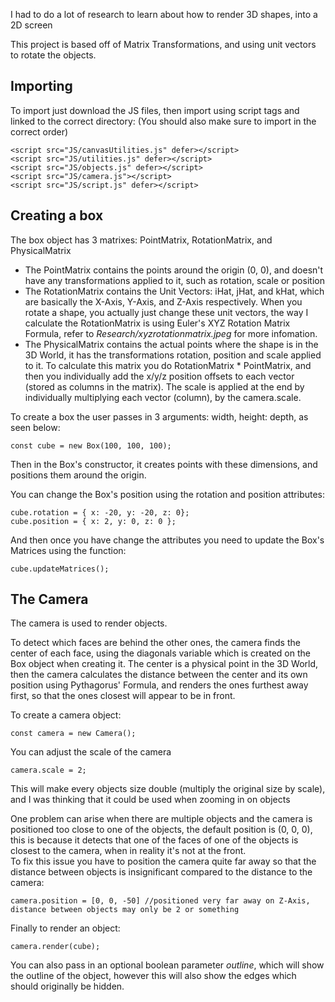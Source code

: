 I had to do a lot of research to learn about how to render 3D shapes, into a 2D screen

This project is based off of Matrix Transformations, and using unit vectors to rotate the objects.

## Importing
To import just download the JS files, then import using script tags and linked to the correct directory: (You should also make sure to import in the correct order)
```
<script src="JS/canvasUtilities.js" defer></script>
<script src="JS/utilities.js" defer></script>
<script src="JS/objects.js" defer></script>
<script src="JS/camera.js"></script>
<script src="JS/script.js" defer></script>
```


## Creating a box
The box object has 3 matrixes: PointMatrix, RotationMatrix, and PhysicalMatrix
- The PointMatrix contains the points around the origin (0, 0), and doesn't have any transformations applied to it, such as rotation, scale or position
- The RotationMatrix contains the Unit Vectors: iHat, jHat, and kHat, which are basically the X-Axis, Y-Axis, and Z-Axis respectively. When you rotate a shape, you actually just change these unit vectors, the way I calculate the RotationMatrix is using Euler's XYZ Rotation Matrix Formula, refer to *Research/xyzrotationmatrix.jpeg* for more infomation.
- The PhysicalMatrix contains the actual points where the shape is in the 3D World, it has the transformations rotation, position and scale applied to it. To calculate this matrix you do RotationMatrix * PointMatrix, and then you individually add the x/y/z position offsets to each vector (stored as columns in the matrix). The scale is applied at the end by individually multiplying each vector (column), by the camera.scale.

To create a box the user passes in 3 arguments: width, height: depth, as seen below:
```
const cube = new Box(100, 100, 100);
```
Then in the Box's constructor, it creates points with these dimensions, and positions them around the origin.

You can change the Box's position using the rotation and position attributes:
```
cube.rotation = { x: -20, y: -20, z: 0};
cube.position = { x: 2, y: 0, z: 0 };
```

And then once you have change the attributes you need to update the Box's Matrices using the function:
```
cube.updateMatrices();
```

## The Camera
The camera is used to render objects.

To detect which faces are behind the other ones, the camera finds the center of each face, using the diagonals variable which is created on the Box object when creating it. The center is a physical point in the 3D World, then the camera calculates the distance between the center and its own position using Pythagorus' Formula, and renders the ones furthest away first, so that the ones closest will appear to be in front.

To create a camera object:
```
const camera = new Camera();
```

You can adjust the scale of the camera
```
camera.scale = 2;
```
This will make every objects size double (multiply the original size by scale), and I was thinking that it could be used when zooming in on objects

One problem can arise when there are multiple objects and the camera is positioned too close to one of the objects, the default position is (0, 0, 0), this is because it detects that one of the faces of one of the objects is closest to the camera, when in reality it's not at the front.\
To fix this issue you have to position the camera quite far away so that the distance between objects is insignificant compared to the distance to the camera:
```
camera.position = [0, 0, -50] //positioned very far away on Z-Axis, distance between objects may only be 2 or something
```

Finally to render an object:
```
camera.render(cube);
```
You can also pass in an optional boolean parameter *outline*, which will show the outline of the object, however this will also show the edges which should originally be hidden.